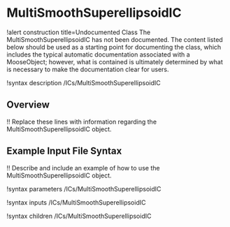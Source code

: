 # MultiSmoothSuperellipsoidIC

!alert construction title=Undocumented Class
The MultiSmoothSuperellipsoidIC has not been documented. The content listed below should be used as a starting point for
documenting the class, which includes the typical automatic documentation associated with a
MooseObject; however, what is contained is ultimately determined by what is necessary to make the
documentation clear for users.

!syntax description /ICs/MultiSmoothSuperellipsoidIC

## Overview

!! Replace these lines with information regarding the MultiSmoothSuperellipsoidIC object.

## Example Input File Syntax

!! Describe and include an example of how to use the MultiSmoothSuperellipsoidIC object.

!syntax parameters /ICs/MultiSmoothSuperellipsoidIC

!syntax inputs /ICs/MultiSmoothSuperellipsoidIC

!syntax children /ICs/MultiSmoothSuperellipsoidIC

